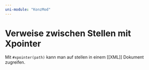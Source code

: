 ```yaml
---
uni-module: "KonzMod"
---
```


# Verweise zwischen Stellen mit Xpointer

Mit `#xpointer(path)` kann man auf stellen in einem [[XML]] Dokument zugreifen.
